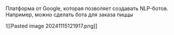 Платформа от Google, которая позволяет создавать NLP-ботов.
Например, можно сделать бота для заказа пиццы

![[Pasted image 20241115121917.png]]